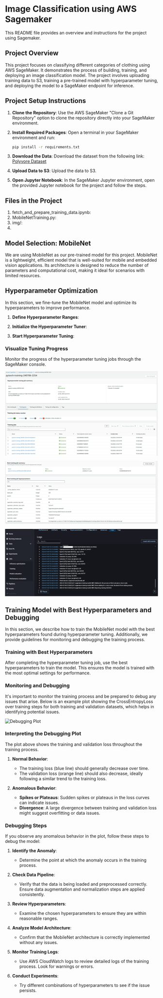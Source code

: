 # Image Classification using AWS Sagemaker

This README file provides an overview and instructions for the project using Sagemaker.

## Project Overview


This project focuses on classifying different categories of clothing using AWS SageMaker. It demonstrates the process of building, training, and deploying an image classification model. The project involves uploading training data to S3, training a pre-trained model with hyperparameter tuning, and deploying the model to a SageMaker endpoint for inference.

## Project Setup Instructions

1. **Clone the Repository**:
    Use the AWS SageMaker "Clone a Git Repository" option to clone the repository directly into your SageMaker environment.

2. **Install Required Packages**:
    Open a terminal in your SageMaker environment and run:
    ```bash
    pip install -r requirements.txt
    ```
3. **Download the Data**:
    Download the dataset from the following link: [Polyvore Dataset](https://github.com/xthan/polyvore-dataset)

4. **Upload Data to S3**:
    Upload the data to S3.

5. **Open Jupyter Notebook**:
    In the SageMaker Jupyter environment, open the provided Jupyter notebook for the project and follow the steps.


## Files in the Project

1. fetch_and_prepare_training_data.ipynb:
2. MobileNetTraining.py:
3. img/:
4. 

## Model Selection: MobileNet

We are using MobileNet as our pre-trained model for this project. MobileNet is a lightweight, efficient model that is well-suited for mobile and embedded vision applications. Its architecture is designed to reduce the number of parameters and computational cost, making it ideal for scenarios with limited resources.

## Hyperparameter Optimization

In this section, we fine-tune the MobileNet model and optimize its hyperparameters to improve performance.

1. **Define Hyperparameter Ranges**:
    
2. **Initialize the Hyperparameter Tuner**:
    
3. **Start Hyperparameter Tuning**:

### Visualize Tuning Progress

Monitor the progress of the hyperparameter tuning jobs through the SageMaker console.

![Hyperparameter Tuning Results](img/HT.png)

![Best Hyperparameters](img/HT2.png)

![Logging](img/HT3.png)

## Training Model with Best Hyperparameters and Debugging

In this section, we describe how to train the MobileNet model with the best hyperparameters found during hyperparameter tuning. Additionally, we provide guidelines for monitoring and debugging the training process.

### Training with Best Hyperparameters

After completing the hyperparameter tuning job, use the best hyperparameters to train the model. This ensures the model is trained with the most optimal settings for performance.

### Monitoring and Debugging

It's important to monitor the training process and be prepared to debug any issues that arise. Below is an example plot showing the CrossEntropyLoss over training steps for both training and validation datasets, which helps in identifying potential issues.

![Debugging Plot](img/debugging_plot.png)

### Interpreting the Debugging Plot

The plot above shows the training and validation loss throughout the training process. 

1. **Normal Behavior**:
    - The training loss (blue line) should generally decrease over time.
    - The validation loss (orange line) should also decrease, ideally following a similar trend to the training loss.

2. **Anomalous Behavior**:
    - **Spikes or Plateaus**: Sudden spikes or plateaus in the loss curves can indicate issues.
    - **Divergence**: A large divergence between training and validation loss might suggest overfitting or data issues.

### Debugging Steps

If you observe any anomalous behavior in the plot, follow these steps to debug the model:

1. **Identify the Anomaly**:
    - Determine the point at which the anomaly occurs in the training process.

2. **Check Data Pipeline**:
    - Verify that the data is being loaded and preprocessed correctly. Ensure data augmentation and normalization steps are applied consistently.

3. **Review Hyperparameters**:
    - Examine the chosen hyperparameters to ensure they are within reasonable ranges.

4. **Analyze Model Architecture**:
    - Confirm that the MobileNet architecture is correctly implemented without any issues.

5. **Monitor Training Logs**:
    - Use AWS CloudWatch logs to review detailed logs of the training process. Look for warnings or errors.

6. **Conduct Experiments**:
    - Try different combinations of hyperparameters to see if the issue persists. 



